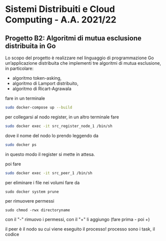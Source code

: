 # Sistemi Distribuiti e Cloud Computing - A.A. 2021/22
## Progetto B2: Algoritmi di mutua esclusione distribuita in Go

Lo scopo del progetto è realizzare nel linguaggio di programmazione Go un’applicazione distribuita che
implementi tre algoritmi di mutua esclusione, in particolare:
- algoritmo token-asking,
- algoritmo di Lamport distribuito,
- algoritmo di Ricart-Agrawala

fare in un terminale
``` sh
sudo docker-compose up --build
```

per collegarsi al nodo register, in un altro terminale fare
``` sh
sudo docker exec -it src_register_node_1 /bin/sh
```
dove il nome del nodo lo prendo leggendo da
``` sh
sudo docker ps
```
in questo modo il register si mette in attesa.


poi fare
``` sh
sudo docker exec -it src_peer_1 /bin/sh
``` 

per eliminare i file nei volumi fare da 
``` 
sudo docker system prune
``` 

per rimuovere permessi
``` 
sudo chmod -rwx directoryname
``` 
con il "-" rimuovo i permessi, con il "+" li aggiungo (fare prima - poi +)

il peer è il nodo su cui viene eseguito il processo! processo sono i task, il codice
